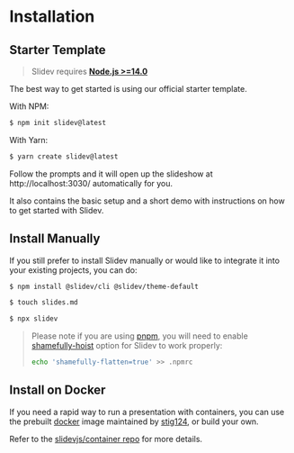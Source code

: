 # Installation

## Starter Template

> Slidev requires [**Node.js >=14.0**](https://nodejs.org/)

The best way to get started is using our official starter template.

With NPM:

```bash
$ npm init slidev@latest
```

With Yarn:

```bash
$ yarn create slidev@latest
```

Follow the prompts and it will open up the slideshow at http://localhost:3030/ automatically for you.

It also contains the basic setup and a short demo with instructions on how to get started with Slidev.

## Install Manually

If you still prefer to install Slidev manually or would like to integrate it into your existing projects, you can do:

```bash
$ npm install @slidev/cli @slidev/theme-default
```
```bash
$ touch slides.md
```
```bash
$ npx slidev
```

> Please note if you are using [pnpm](https://pnpm.io), you will need to enable [shamefully-hoist](https://pnpm.io/npmrc#shamefully-hoist) option for Slidev to work properly:
>
> ```bash
> echo 'shamefully-flatten=true' >> .npmrc
> ```

## Install on Docker

If you need a rapid way to run a presentation with containers, you can use the prebuilt [docker](https://hub.docker.com/r/stig124/slidev) image maintained by [stig124](https://github.com/Stig124), or build your own.

Refer to the [slidevjs/container repo](https://github.com/slidevjs/container) for more details.
